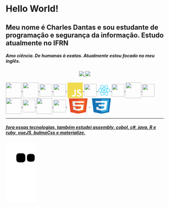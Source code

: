 <h1>Hello World!</h1>
<h2>Meu nome é Charles Dantas e sou estudante de programação e segurança da informação. Estudo atualmente no IFRN </h2>
<h5>Amo ciência. De humanas à exatas. Atualmente estou focado no meu inglês.</h5>

<div align="center">
  
  <a href="https://github.com/charlesdev771">
  <img height="180em" src="https://github-readme-stats.vercel.app/api?username=charlesdev771&show_icons=true&theme=synthwave&include_all_commits=true&count_private=true"/>
  <img height="180em" src="https://github-readme-stats.vercel.app/api/top-langs/?username=charlesdev771&layout=compact&langs_count=7&theme=synthwave"/>

</div>


  
<div style="display: inline_block"><br>
<img align="center" src="https://cdn.jsdelivr.net/gh/devicons/devicon/icons/c/c-original.svg" height="50" width="50" />
<img align="center"  src="https://cdn.jsdelivr.net/gh/devicons/devicon/icons/python/python-original.svg" height="50" width="50" />
<img align="center" src="https://cdn.jsdelivr.net/gh/devicons/devicon/icons/django/django-plain.svg" height="40" width="40" />
<img align="center" src="https://cdn.jsdelivr.net/gh/devicons/devicon/icons/flask/flask-original.svg" height="40" width="40"/>
<img align="center" alt="C-Js" height="50" width="50" src="https://raw.githubusercontent.com/devicons/devicon/master/icons/javascript/javascript-plain.svg">
<img align="center" src="https://cdn.jsdelivr.net/gh/devicons/devicon/icons/react/react-original-wordmark.svg" height=40" width="40" />
<img align="center" alt="C-React" height="40" width="40" src="https://raw.githubusercontent.com/devicons/devicon/master/icons/react/react-original.svg">
<img align="center" src="https://cdn.jsdelivr.net/gh/devicons/devicon/icons/nodejs/nodejs-original.svg"  height=40" width="40" />
<img align="center" src="https://cdn.jsdelivr.net/gh/devicons/devicon/icons/php/php-original.svg" height="50" width="50" />
<img align="center" src="https://cdn.jsdelivr.net/gh/devicons/devicon/icons/laravel/laravel-plain.svg" height="40" width="40" />
<img align="center" src="https://cdn.jsdelivr.net/gh/devicons/devicon/icons/linux/linux-original.svg" height="50" width="50" />
<img align="center" src="https://cdn.jsdelivr.net/gh/devicons/devicon/icons/bash/bash-original.svg" height="40" width="40" />

<img align="center" src="https://cdn.jsdelivr.net/gh/devicons/devicon/icons/dart/dart-original.svg" height="50" width="50" />
<img align="center" src="https://cdn.jsdelivr.net/gh/devicons/devicon/icons/flutter/flutter-original.svg" height="40" width="40" />

          
  
<img align="center" alt="C-HTML" height="50" width="70" src="https://raw.githubusercontent.com/devicons/devicon/master/icons/html5/html5-original.svg">
<img align="center" alt="C-CSS" height="50" width="70" src="https://raw.githubusercontent.com/devicons/devicon/master/icons/css3/css3-original.svg">
</div>
  
<hr>
 <h5>fora essas tecnologias, também estudei assembly, cobol, c#, java, R e ruby, vueJS, bulmaCss e materialize.</h5>

<div> 
 
  ![Snake animation](https://github.com/rafaballerini/rafaballerini/blob/output/github-contribution-grid-snake.svg)
 
</div>
